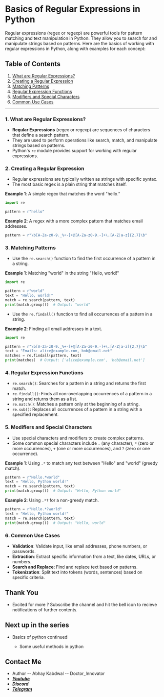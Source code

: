 # Basics of Regular Expressions in Python

Regular expressions (regex or regexp) are powerful tools for pattern matching and text manipulation in Python. They allow you to search for and manipulate strings based on patterns. Here are the basics of working with regular expressions in Python, along with examples for each concept:

## Table of Contents
1. [What are Regular Expressions?](#1-what-are-regular-expressions)
2. [Creating a Regular Expression](#2-creating-a-regular-expression)
3. [Matching Patterns](#3-matching-patterns)
4. [Regular Expression Functions](#4-regular-expression-functions)
5. [Modifiers and Special Characters](#5-modifiers-and-special-characters)
6. [Common Use Cases](#6-common-use-cases)

---

### 1. What are Regular Expressions?

- **Regular Expressions** (regex or regexp) are sequences of characters that define a search pattern.
- They are used to perform operations like search, match, and manipulate strings based on patterns.
- Python's `re` module provides support for working with regular expressions.

### 2. Creating a Regular Expression

- Regular expressions are typically written as strings with specific syntax.
- The most basic regex is a plain string that matches itself.

**Example 1**: A simple regex that matches the word "hello."
```python
import re

pattern = r"hello"
```

**Example 2**: A regex with a more complex pattern that matches email addresses.
```python
pattern = r"\b[A-Za-z0-9._%+-]+@[A-Za-z0-9.-]+\.[A-Z|a-z]{2,7}\b"
```

### 3. Matching Patterns

- Use the `re.search()` function to find the first occurrence of a pattern in a string.

**Example 1**: Matching "world" in the string "Hello, world!"
```python
import re

pattern = r"world"
text = "Hello, world!"
match = re.search(pattern, text)
print(match.group())  # Output: "world"
```

- Use the `re.findall()` function to find all occurrences of a pattern in a string.

**Example 2**: Finding all email addresses in a text.
```python
import re

pattern = r"\b[A-Za-z0-9._%+-]+@[A-Za-z0-9.-]+\.[A-Z|a-z]{2,7}\b"
text = "Emails: alice@example.com, bob@email.net"
matches = re.findall(pattern, text)
print(matches)  # Output: ['alice@example.com', 'bob@email.net']
```

### 4. Regular Expression Functions

- `re.search()`: Searches for a pattern in a string and returns the first match.
- `re.findall()`: Finds all non-overlapping occurrences of a pattern in a string and returns them as a list.
- `re.match()`: Matches a pattern only at the beginning of a string.
- `re.sub()`: Replaces all occurrences of a pattern in a string with a specified replacement.

### 5. Modifiers and Special Characters

- Use special characters and modifiers to create complex patterns.
- Some common special characters include `.` (any character), `*` (zero or more occurrences), `+` (one or more occurrences), and `?` (zero or one occurrence).

**Example 1**: Using `.*` to match any text between "Hello" and "world" (greedy match).
```python
pattern = r"Hello.*world"
text = "Hello, Python world!"
match = re.search(pattern, text)
print(match.group())  # Output: "Hello, Python world"
```

**Example 2**: Using `.*?` for a non-greedy match.
```python
pattern = r"Hello.*?world"
text = "Hello, Python world!"
match = re.search(pattern, text)
print(match.group())  # Output: "Hello, world"
```

### 6. Common Use Cases

- **Validation**: Validate input, like email addresses, phone numbers, or passwords.
- **Extraction**: Extract specific information from a text, like dates, URLs, or numbers.
- **Search and Replace**: Find and replace text based on patterns.
- **Tokenization**: Split text into tokens (words, sentences) based on specific criteria.

## Thank You
- Excited for more ? Subscribe the channel and hit the bell icon to recieve notifications of further contents.

## Next up in the series

- Basics of python continued
    
    + Some useful methods in python

## Contact Me

- Author -- Abhay Kabdwal -- Doctor_Innovator
- **_[Youtube](https://www.youtube.com/@doctor_innovator/featured)_**
- **_[Discord](https://discord.gg/7ydGD3aJ)_**
- **_[Telegram](https://t.me/doctor_innovator)_**